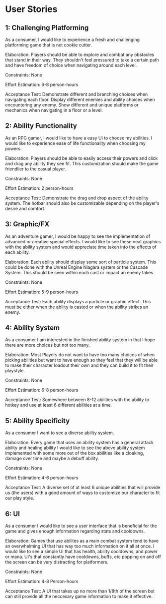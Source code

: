 # User Stories
## 1: Challenging Platforming
As a consumer, I would like to experience a fresh and challenging platforming game that is not cookie cutter. 

Elaboration: Players should be able to explore and combat any obstacles that stand in their way. They shouldn't feel pressured to take a certain path and have freedom of choice when navigating around each level. 

Constraints: None

Effort Estimation: 6-8 person-hours

Acceptance Test: Demonstrate different and branching choices when navigating each floor. Display different enemies and ability choices when encountering any enemy. Show different and unique platforms or mechanics when navigating in a floor or a level. 

## 2: Ability Functionality
As an RPG gamer, I would like to have a easy UI to choose my abilities. I would like to experience ease of life functionality when choosing my powers.

Elaboration: Players should be able to easily access their powers and click and drag any ability they see fit. This customization should make the game friendlier to the casual player.

Constraints: None

Effort Estimation: 2 person-hours

Acceptance Test: Demonstrate the drag and drop aspect of the ability system. The hotbar should also be customizable depending on the player's desire and comfort.

## 3: Graphic/FX
As an adventure gamer, I would be happy to see the implementation of advanced or creative special effects. I would like to see these neat graphics with the ability system and would appreciate time taken into the effects of each ability.

Elaboration: Each ability should display some sort of particle system. This could be done with the Unreal Engine Niagara system or the Cascade System. This should be seen within each cast or impact an enemy takes.

Constraints: None

Effort Estimation: 5-9 person-hours

Acceptance Test: Each ability displays a particle or graphic effect. This must be either when the ability is casted or when the ability strikes an enemy.

## 4: Ability System
As a consumer I am interested in the finished ability system in that I hope there are more choices but not too many.

Elaboration: Most Players do not want to have too many choices of when picking abilities but want to have enough so they feel that they will be able to make their character loadout their own and they can build it to fit their playstyle.

Constraints: None

Effort Estimation: 6-8 person-hours

Acceptance Test: Somewhere between 8-12 abilities with the ability to hotkey and use at least 6 different abilities at a time.

## 5: Ability Specificity
As a consumer I want to see a diverse ability system.

Elaboration: Every game that uses an ability system has a general attack ability and healing ability I would like to see the above ability system implemented with some more out of the box abilities like a cloaking, damage over time and maybe a debuff ability.

Constraints: None

Effort Estimation: 4-6 person-hours

Acceptance Test: A diverse set of at least 6 unique abilities that will provide us (the users) with a good amount of ways to customize our character to fit our play style.

## 6: UI
As a consumer I would like to see a user interface that is beneficial for the game and gives enough information regarding stats and cooldowns.

Elaboration: Games that use abilites as a main combat system tend to have an overwhelming UI that has way too much information on it all at once. I would like to see a simple UI that has health, ability cooldowns, and power or mana. UI's that constantly have cooldowns, buffs, etc popping on and off the screen can be very distracting for platformers. 

Constraints: None

Effort Estimation: 4-8 Person-hours

Acceptance Test: A UI that takes up no more than 1/8th of the screen but can still provide all the neccesary game information to make it effective.


